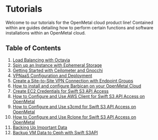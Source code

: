 # Tutorials

Welcome to our tutorials for the OpenMetal cloud product line! Contained within are
guides detailing how to perform certain functions and software installations
within an OpenMetal cloud.

## Table of Contents

1. [Load Balancing with Octavia](./lb-with-octavia.md)
2. [Spin up an Instance with Ephemeral Storage](./ephemeral-storage.md)
3. [Getting Started with Ceilometer and Gnocchi](./telemetry.md)
4. [VPNaaS Configuration and Deployment](./vpnaas-configure-deploy.md)
5. [Create a Site-to-Site VPN Connection with Endpoint Groups](./create-site-to-site-vpn.md)
6. [How to install and configure Barbican on your OpenMetal Cloud](./install-configure-barbican-openmetal.md)
7. [Create EC2 Credentials for Swift S3 API Access](swift-api-s3.md)
8. [How to Configure and Use AWS Client for Swift S3 API Access on OpenMetal](swift-s3-aws-cli.md)
9.  [How to Configure and Use s3cmd for Swift S3 API Access on OpenMetal](swift-s3cmd-cli.md)
10. [How to Configure and Use Rclone for Swift S3 API Access on OpenMetal](swift-s3-rclone-cli.md)
11. [Backing Up Important Data](backing-up-your-data.md)
12. [Backup VM Data to Ceph with Swift S3API](backing-up-with-rclone.md)
